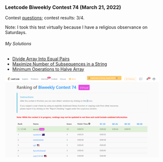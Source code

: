 ### Leetcode Biweekly Contest 74 (March 21, 2022)
Contest [questions](https://leetcode.com/contest/biweekly-contest-74/ 'Link to Contest Questions'); 
contest results: 3/4.

Note: I took this test virtually because I have a religious observance on Saturdays.

###### My Solutions
* [Divide Array Into Equal Pairs](https://github.com/ez2rok/coding-contests/blob/main/week9/leetcode_biweekly_74/divide_array_into_equal_pairs.py)
* [Maximize Number of Subsequences in a String](https://github.com/ez2rok/coding-contests/blob/main/week9/leetcode_biweekly_74/maximize_number_of_subsequences_in_a_string.py)
* [Minimum Operations to Halve Array](https://github.com/ez2rok/coding-contests/blob/main/week9/leetcode_biweekly_74/minimum_operations_to_halve_array_sum.py)

<img src="leetcode_biweekly_74.png" alt="Screenshot of my contest results." width="800"/>

